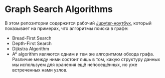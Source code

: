 # Graph Search Algorithms

В этом репозитории содержится рабочий [Jupyter-ноутбук](https://github.com/antontmur/graph_search_algorithms/blob/master/Graph%20Search%20Algorithms%20(rus).ipynb), который показывает на примерах, что алгоритмы поиска в графе:
* Bread-First Search
* Depth-First Search
* Dijkstra Algorithm
* A* algorithm
являются одним и тем же алгоритмом обхода графа. Различие между ними состоит лишь в том, какую структуру данных мы используем для хранения ещё непосещённых, но уже встреченных нами узлов.

